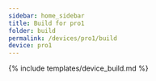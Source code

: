```yaml
---
sidebar: home_sidebar
title: Build for pro1
folder: build
permalink: /devices/pro1/build
device: pro1
---
```

{% include templates/device_build.md %}
